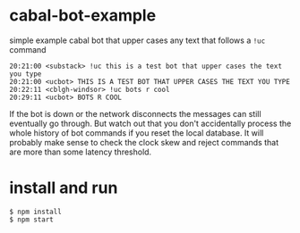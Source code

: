 # cabal-bot-example

simple example cabal bot that upper cases any text that follows a `!uc` command

```
20:21:00 <substack> !uc this is a test bot that upper cases the text you type
20:21:00 <ucbot> THIS IS A TEST BOT THAT UPPER CASES THE TEXT YOU TYPE
20:22:11 <cblgh-windsor> !uc bots r cool
20:29:11 <ucbot> BOTS R COOL
```

If the bot is down or the network disconnects the messages can still eventually
go through. But watch out that you don't accidentally process the whole history
of bot commands if you reset the local database. It will probably make sense to
check the clock skew and reject commands that are more than some latency threshold.

# install and run

```
$ npm install
$ npm start
```

